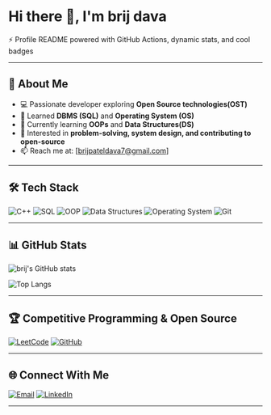 
# Hi there 👋, I'm brij dava

⚡ Profile README powered with GitHub Actions, dynamic stats, and cool badges 

---

## 🚀 About Me
- 💻 Passionate developer exploring **Open Source technologies(OST)**
- 🌱 Learned **DBMS (SQL)** and **Operating System (OS)**
- 🎯 Currently learning **OOPs** and **Data Structures(DS)**
- 🚀 Interested in **problem-solving, system design, and contributing to open-source**
- 📫 Reach me at: [brijpateldava7@gmail.com]

---

## 🛠️ Tech Stack
![C++](https://img.shields.io/badge/C++-00599C?style=flat&logo=cplusplus&logoColor=white)
![SQL](https://img.shields.io/badge/SQL-025E8C?style=flat&logo=postgresql&logoColor=white)
![OOP](https://img.shields.io/badge/OOP-FF6F00?style=flat&logo=java&logoColor=white)
![Data Structures](https://img.shields.io/badge/Data%20Structures-4CAF50?style=flat&logo=tree&logoColor=white)
![Operating System](https://img.shields.io/badge/OS-2962FF?style=flat&logo=linux&logoColor=white)
![Git](https://img.shields.io/badge/Git-F05033?style=flat&logo=git&logoColor=white)

--- 

## 📊 GitHub Stats
![brij's GitHub stats](https://github-readme-stats.vercel.app/api?username=brij-dava&show_icons=true&theme=tokyonight)  

![Top Langs](https://github-readme-stats.vercel.app/api/top-langs/?username=brij-dava&layout=compact&theme=tokyonight)

---


## 🏆 Competitive Programming & Open Source
[![LeetCode](https://img.shields.io/badge/LeetCode-FFA116?style=flat&logo=leetcode&logoColor=black)](https://leetcode.com/brij7765)
[![GitHub](https://img.shields.io/badge/GitHub-181717?style=flat&logo=github&logoColor=white)](https://github.com/brij-dava)


---

## 🌐 Connect With Me
[![Email](https://img.shields.io/badge/Email-D14836?style=flat&logo=gmail&logoColor=white)](mailto:brijpateldava7@gmail.com)
[![LinkedIn](https://img.shields.io/badge/LinkedIn-0A66C2?style=flat&logo=linkedin&logoColor=white)](https://www.linkedin.com/in/brij-dava-b5b6b2310?utm_source=share&utm_campaign=share_via&utm_content=profile&utm_medium=android_app) 

---



